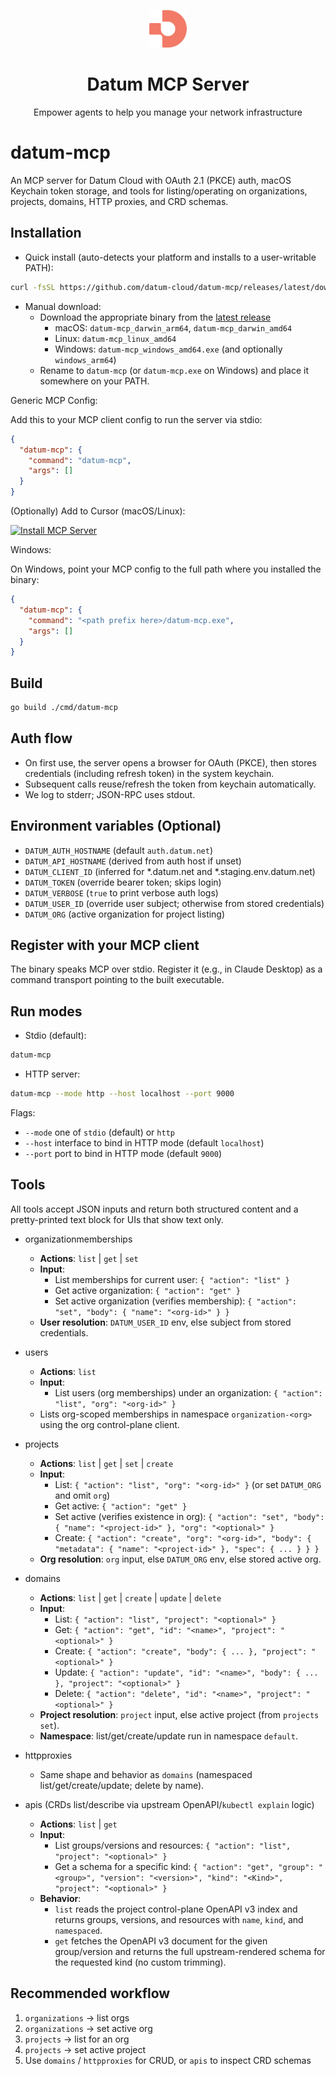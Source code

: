 <p align="center">
  <img width="60px" src="assets/logo.png">
  
  <h1 align="center">Datum MCP Server</h1>
  
  <p align="center">
    Empower agents to help you manage your network infrastructure
  </p>
</p>

# datum-mcp

An MCP server for Datum Cloud with OAuth 2.1 (PKCE) auth, macOS Keychain token storage, and tools for listing/operating on organizations, projects, domains, HTTP proxies, and CRD schemas.

## Installation

- Quick install (auto-detects your platform and installs to a user-writable PATH):
```bash
curl -fsSL https://github.com/datum-cloud/datum-mcp/releases/latest/download/install.sh | sh
```

- Manual download:
  - Download the appropriate binary from the [latest release](https://github.com/datum-cloud/datum-mcp/releases/latest)
    - macOS: `datum-mcp_darwin_arm64`, `datum-mcp_darwin_amd64`
    - Linux: `datum-mcp_linux_amd64`
    - Windows: `datum-mcp_windows_amd64.exe` (and optionally `windows_arm64`)
  - Rename to `datum-mcp` (or `datum-mcp.exe` on Windows) and place it somewhere on your PATH.

Generic MCP Config:

Add this to your MCP client config to run the server via stdio:

```json
{
  "datum-mcp": {
    "command": "datum-mcp",
    "args": []
  }
}
```

(Optionally) Add to Cursor (macOS/Linux):

[![Install MCP Server](https://cursor.com/deeplink/mcp-install-light.svg)](https://cursor.com/en-US/install-mcp?name=datum-mcp&config=eyJ0eXBlIjoic3RkaW8iLCJlbnYiOnt9LCJjb21tYW5kIjoiL3Vzci9sb2NhbC9iaW4vZGF0dW0tbWNwICJ9)


Windows:

On Windows, point your MCP config to the full path where you installed the binary:

```json
{
  "datum-mcp": {
    "command": "<path prefix here>/datum-mcp.exe",
    "args": []
  }
}
```

## Build

```bash
go build ./cmd/datum-mcp
```

## Auth flow
- On first use, the server opens a browser for OAuth (PKCE), then stores credentials (including refresh token) in the system keychain.
- Subsequent calls reuse/refresh the token from keychain automatically.
- We log to stderr; JSON-RPC uses stdout.

## Environment variables (Optional)
- `DATUM_AUTH_HOSTNAME` (default `auth.datum.net`)
- `DATUM_API_HOSTNAME` (derived from auth host if unset)
- `DATUM_CLIENT_ID` (inferred for *.datum.net and *.staging.env.datum.net)
- `DATUM_TOKEN` (override bearer token; skips login)
- `DATUM_VERBOSE` (`true` to print verbose auth logs)
- `DATUM_USER_ID` (override user subject; otherwise from stored credentials)
- `DATUM_ORG` (active organization for project listing)

## Register with your MCP client
The binary speaks MCP over stdio. Register it (e.g., in Claude Desktop) as a command transport pointing to the built executable.

## Run modes
- Stdio (default):
```bash
datum-mcp
```

- HTTP server:
```bash
datum-mcp --mode http --host localhost --port 9000
```

Flags:
- `--mode` one of `stdio` (default) or `http`
- `--host` interface to bind in HTTP mode (default `localhost`)
- `--port` port to bind in HTTP mode (default `9000`)

## Tools
All tools accept JSON inputs and return both structured content and a pretty-printed text block for UIs that show text only.

- organizationmemberships
  - **Actions**: `list` | `get` | `set`
  - **Input**:
    - List memberships for current user: `{ "action": "list" }`
    - Get active organization: `{ "action": "get" }`
    - Set active organization (verifies membership): `{ "action": "set", "body": { "name": "<org-id>" } }`
  - **User resolution**: `DATUM_USER_ID` env, else subject from stored credentials.

- users
  - **Actions**: `list`
  - **Input**:
    - List users (org memberships) under an organization: `{ "action": "list", "org": "<org-id>" }`
  - Lists org-scoped memberships in namespace `organization-<org>` using the org control-plane client.

- projects
  - **Actions**: `list` | `get` | `set` | `create`
  - **Input**:
    - List: `{ "action": "list", "org": "<org-id>" }` (or set `DATUM_ORG` and omit `org`)
    - Get active: `{ "action": "get" }`
    - Set active (verifies existence in org): `{ "action": "set", "body": { "name": "<project-id>" }, "org": "<optional>" }`
    - Create: `{ "action": "create", "org": "<org-id>", "body": { "metadata": { "name": "<project-id>" }, "spec": { ... } } }`
  - **Org resolution**: `org` input, else `DATUM_ORG` env, else stored active org.

- domains
  - **Actions**: `list` | `get` | `create` | `update` | `delete`
  - **Input**:
    - List: `{ "action": "list", "project": "<optional>" }`
    - Get: `{ "action": "get", "id": "<name>", "project": "<optional>" }`
    - Create: `{ "action": "create", "body": { ... }, "project": "<optional>" }`
    - Update: `{ "action": "update", "id": "<name>", "body": { ... }, "project": "<optional>" }`
    - Delete: `{ "action": "delete", "id": "<name>", "project": "<optional>" }`
  - **Project resolution**: `project` input, else active project (from `projects set`).
  - **Namespace**: list/get/create/update run in namespace `default`.

- httpproxies
  - Same shape and behavior as `domains` (namespaced list/get/create/update; delete by name).

- apis (CRDs list/describe via upstream OpenAPI/`kubectl explain` logic)
  - **Actions**: `list` | `get`
  - **Input**:
    - List groups/versions and resources: `{ "action": "list", "project": "<optional>" }`
    - Get a schema for a specific kind: `{ "action": "get", "group": "<group>", "version": "<version>", "kind": "<Kind>", "project": "<optional>" }`
  - **Behavior**:
    - `list` reads the project control-plane OpenAPI v3 index and returns groups, versions, and resources with `name`, `kind`, and `namespaced`.
    - `get` fetches the OpenAPI v3 document for the given group/version and returns the full upstream-rendered schema for the requested kind (no custom trimming).

## Recommended workflow
1. `organizations` → list orgs
2. `organizations` → set active org
3. `projects` → list for an org
4. `projects` → set active project
5. Use `domains` / `httpproxies` for CRUD, or `apis` to inspect CRD schemas

